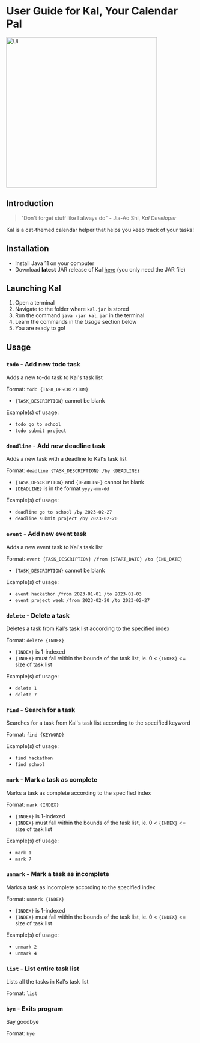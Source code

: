 # User Guide for Kal, Your Calendar Pal
<img width="401" alt="Ui" src="https://user-images.githubusercontent.com/88614585/220573644-f70829e5-95ad-4b1e-8aae-bf47d0ccef72.png">

## Introduction
>"Don't forget stuff like I always do" - Jia-Ao Shi, _Kal Developer_

Kal is a cat-themed calendar helper that helps you keep track of your tasks!

## Installation
- Install Java 11 on your computer
- Download **latest** JAR release of Kal [here](https://github.com/ShiJiaAo/ip/releases) (you only need the JAR file)

## Launching Kal
1. Open a terminal
2. Navigate to the folder where `kal.jar` is stored
3. Run the command `java -jar kal.jar` in the terminal
4. Learn the commands in the *Usage* section below
5. You are ready to go!

## Usage

### `todo` - Add new todo task

Adds a new to-do task to Kal's task list

Format: `todo {TASK_DESCRIPTION}`
- `{TASK_DESCRIPTION}` cannot be blank

Example(s) of usage:
- `todo go to school`
- `todo submit project`

### `deadline` - Add new deadline task

Adds a new task with a deadline to Kal's task list

Format: `deadline {TASK_DESCRIPTION} /by {DEADLINE}`
- `{TASK_DESCRIPTION}` and `{DEADLINE}` cannot be blank
- `{DEADLINE}` is in the format `yyyy-mm-dd`

Example(s) of usage:
- `deadline go to school /by 2023-02-27`
- `deadline submit project /by 2023-02-20`

### `event` - Add new event task

Adds a new event task to Kal's task list

Format: `event {TASK_DESCRIPTION} /from {START_DATE} /to {END_DATE}`
- `{TASK_DESCRIPTION}` cannot be blank

Example(s) of usage:
- `event hackathon /from 2023-01-01 /to 2023-01-03`
- `event project week /from 2023-02-20 /to 2023-02-27`

### `delete` - Delete a task

Deletes a task from Kal's task list according to the specified index

Format: `delete {INDEX}`
- `{INDEX}` is 1-indexed
- `{INDEX}` must fall within the bounds of the task list, ie. 0 < `{INDEX}` <= size of task list

Example(s) of usage:
- `delete 1`
- `delete 7`

### `find` - Search for a task

Searches for a task from Kal's task list according to the specified keyword

Format: `find {KEYWORD}`

Example(s) of usage:
- `find hackathon`
- `find school`

### `mark` - Mark a task as complete

Marks a task as complete according to the specified index

Format: `mark {INDEX}`
- `{INDEX}` is 1-indexed
- `{INDEX}` must fall within the bounds of the task list, ie. 0 < `{INDEX}` <= size of task list

Example(s) of usage:
- `mark 1`
- `mark 7`


### `unmark` - Mark a task as incomplete

Marks a task as incomplete according to the specified index

Format: `unmark {INDEX}`
- `{INDEX}` is 1-indexed
- `{INDEX}` must fall within the bounds of the task list, ie. 0 < `{INDEX}` <= size of task list

Example(s) of usage:
- `unmark 2`
- `unmark 4`


### `list` - List entire task list

Lists all the tasks in Kal's task list

Format: `list`

### `bye` - Exits program

Say goodbye

Format: `bye`
